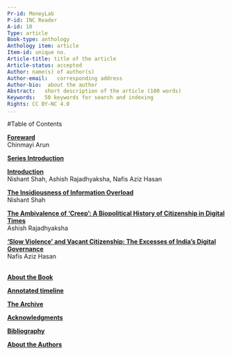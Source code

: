 ```yaml
---
Pr-id: MoneyLab
P-id: INC Reader
A-id: 10
Type: article
Book-type: anthology
Anthology item: article
Item-id: unique no.
Article-title: title of the article
Article-status: accepted
Author: name(s) of author(s)
Author-email:   corresponding address
Author-bio:  about the author
Abstract:   short description of the article (100 words)
Keywords:   50 keywords for search and indexing
Rights: CC BY-NC 4.0
...
```





#Table of Contents


 <a href='ch003.xhtml'>**Foreward**</a>
<br/> Chinmayi Arun

 <a href='ch004.xhtml'>**Series Introduction**</a>
<br/> 

 <a href='ch005.xhtml'>**Introduction**</a>
<br/> Nishant Shah, Ashish Rajadhyaksha, Nafis Aziz Hasan

<a href='ch006.xhtml'>**The Insidiousness of Information Overload**</a>
<br/>Nishant Shah 

<a href='ch007.xhtml'>**The Ambivalence of ‘Creep’: A Biopolitical History of Citizenship in Digital Times**</a>
<br/>Ashish Rajadhyaksha

<a href='ch008.xhtml'>**‘Slow Violence’ and Vacant Citizenship: The Excesses of India’s
Digital Governance**</a>
<br/>Nafis Aziz Hasan
<br/>
<br/>

<a href='ch009.xhtml'>**About the Book**</a>
<br/>

<a href='ch010.xhtml'>**Annotated timeline**</a>
<br/>

<a href='ch011.xhtml'>**The Archive**</a>
<br/>

<a href='ch012.xhtml'>**Acknowledgments**</a>
<br/>

<a href='ch013.xhtml'>**Bibliography**</a>
<br/>

<a href='ch015.xhtml'>**About the Authors**</a>
<br/>

<div style="page-break-after: always;"></div>